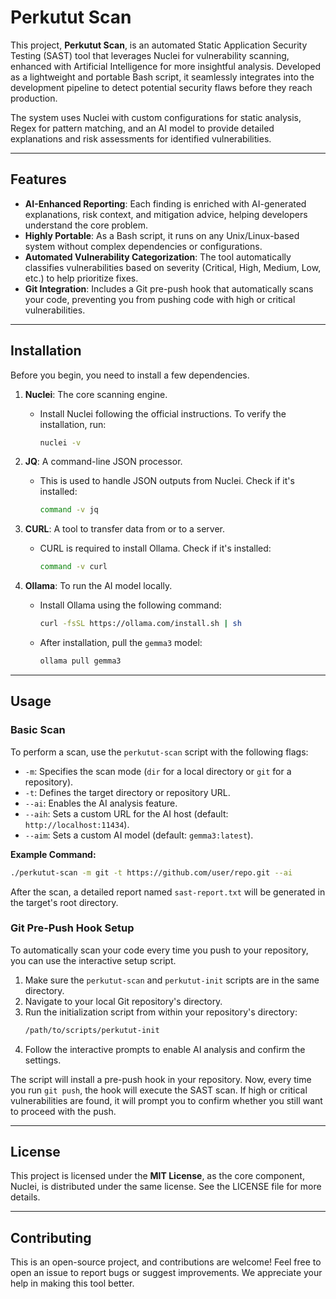 
# Perkutut Scan


This project, **Perkutut Scan**, is an automated Static Application Security Testing (SAST) tool that leverages Nuclei for vulnerability scanning, enhanced with Artificial Intelligence for more insightful analysis. Developed as a lightweight and portable Bash script, it seamlessly integrates into the development pipeline to detect potential security flaws before they reach production.

The system uses Nuclei with custom configurations for static analysis, Regex for pattern matching, and an AI model to provide detailed explanations and risk assessments for identified vulnerabilities.

-----

## Features

  * **AI-Enhanced Reporting**: Each finding is enriched with AI-generated explanations, risk context, and mitigation advice, helping developers understand the core problem.
  * **Highly Portable**: As a Bash script, it runs on any Unix/Linux-based system without complex dependencies or configurations.
  * **Automated Vulnerability Categorization**: The tool automatically classifies vulnerabilities based on severity (Critical, High, Medium, Low, etc.) to help prioritize fixes.
  * **Git Integration**: Includes a Git pre-push hook that automatically scans your code, preventing you from pushing code with high or critical vulnerabilities.

-----

## Installation

Before you begin, you need to install a few dependencies.

1.  **Nuclei**: The core scanning engine.

      * Install Nuclei following the official instructions. To verify the installation, run:
        ```bash
        nuclei -v
        ```

2.  **JQ**: A command-line JSON processor.

      * This is used to handle JSON outputs from Nuclei. Check if it's installed:
        ```bash
        command -v jq
        ```

3.  **CURL**: A tool to transfer data from or to a server.

      * CURL is required to install Ollama. Check if it's installed:
        ```bash
        command -v curl
        ```

4.  **Ollama**: To run the AI model locally.

      * Install Ollama using the following command:
        ```bash
        curl -fsSL https://ollama.com/install.sh | sh
        ```
      * After installation, pull the `gemma3` model:
        ```bash
        ollama pull gemma3
        ```

-----

## Usage

### Basic Scan

To perform a scan, use the `perkutut-scan` script with the following flags:

  * `-m`: Specifies the scan mode (`dir` for a local directory or `git` for a repository).
  * `-t`: Defines the target directory or repository URL.
  * `--ai`: Enables the AI analysis feature.
  * `--aih`: Sets a custom URL for the AI host (default: `http://localhost:11434`).
  * `--aim`: Sets a custom AI model (default: `gemma3:latest`).

**Example Command:**

```bash
./perkutut-scan -m git -t https://github.com/user/repo.git --ai
```

After the scan, a detailed report named `sast-report.txt` will be generated in the target's root directory.

### Git Pre-Push Hook Setup

To automatically scan your code every time you push to your repository, you can use the interactive setup script.

1.  Make sure the `perkutut-scan` and `perkutut-init` scripts are in the same directory.
2.  Navigate to your local Git repository's directory.
3.  Run the initialization script from within your repository's directory:
    ```bash
    /path/to/scripts/perkutut-init
    ```
4.  Follow the interactive prompts to enable AI analysis and confirm the settings.

The script will install a pre-push hook in your repository. Now, every time you run `git push`, the hook will execute the SAST scan. If high or critical vulnerabilities are found, it will prompt you to confirm whether you still want to proceed with the push.

-----

## License

This project is licensed under the **MIT License**, as the core component, Nuclei, is distributed under the same license. See the LICENSE file for more details.

-----

## Contributing

This is an open-source project, and contributions are welcome\! Feel free to open an issue to report bugs or suggest improvements. We appreciate your help in making this tool better.
